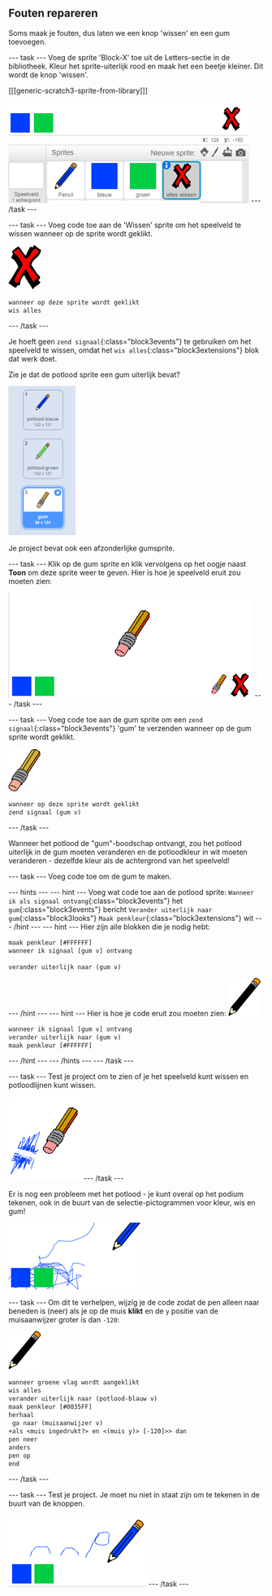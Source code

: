 ## Fouten repareren

Soms maak je fouten, dus laten we een knop 'wissen' en een gum toevoegen.

\--- task \--- Voeg de sprite 'Block-X' toe uit de Letters-sectie in de bibliotheek. Kleur het sprite-uiterlijk rood en maak het een beetje kleiner. Dit wordt de knop 'wissen'.

[[[generic-scratch3-sprite-from-library]]]

![screenshot](images/paint-x.png) \--- /task \---

\--- task \--- Voeg code toe aan de 'Wissen' sprite om het speelveld te wissen wanneer op de sprite wordt geklikt.

![kruis](images/cross.png)

```blocks3
wanneer op deze sprite wordt geklikt
wis alles
```

\--- /task \---

Je hoeft geen `zend signaal`{:class="block3events"} te gebruiken om het speelveld te wissen, omdat het `wis alles`{:class="block3extensions"} blok dat werk doet.

Zie je dat de potlood sprite een gum uiterlijk bevat?

![screenshot](images/paint-eraser-costume.png)

Je project bevat ook een afzonderlijke gumsprite.

\--- task \--- Klik op de gum sprite en klik vervolgens op het oogje naast **Toon** om deze sprite weer te geven. Hier is hoe je speelveld eruit zou moeten zien:

![screenshot](images/paint-eraser-stage.png) \--- /task \---

\--- task \--- Voeg code toe aan de gum sprite om een `zend signaal`{:class="block3events"} 'gum' te verzenden wanneer op de gum sprite wordt geklikt.

![gum](images/eraser.png)

```blocks3
wanneer op deze sprite wordt geklikt
zend signaal (gum v)
```

\--- /task \---

Wanneer het potlood de "gum"-boodschap ontvangt, zou het potlood uiterlijk in de gum moeten veranderen en de potloodkleur in wit moeten veranderen - dezelfde kleur als de achtergrond van het speelveld!

\--- task \--- Voeg code toe om de gum te maken.

\--- hints \--- \--- hint \--- Voeg wat code toe aan de potlood sprite: `Wanneer ik als signaal ontvang`{:class="block3events"} het `gum`{:class="block3events"} bericht `Verander uiterlijk naar gum`{:class="block3looks"} `Maak penkleur`{:class="block3extensions"} wit \--- /hint \--- \--- hint \--- Hier zijn alle blokken die je nodig hebt:

```blocks3
maak penkleur [#FFFFFF]
wanneer ik signaal [gum v] ontvang

verander uiterlijk naar (gum v)
```

\--- /hint \--- \--- hint \--- Hier is hoe je code eruit zou moeten zien: ![potlood](images/pencil.png)

```blocks3
wanneer ik signaal [gum v] ontvang
verander uiterlijk naar (gum v)
maak penkleur [#FFFFFF]
```

\--- /hint \--- \--- /hints \--- \--- /task \---

\--- task \--- Test je project om te zien of je het speelveld kunt wissen en potloodlijnen kunt wissen.

![screenshot](images/paint-erase-test.png) \--- /task \---

Er is nog een probleem met het potlood - je kunt overal op het podium tekenen, ook in de buurt van de selectie-pictogrammen voor kleur, wis en gum!

![screenshot](images/paint-draw-problem.png)

\--- task \--- Om dit te verhelpen, wijzig je de code zodat de pen alleen naar beneden is (neer) als je op de muis **klikt** en de `y` positie van de muisaanwijzer groter is dan `-120`:

![potlood](images/pencil.png)

```blocks3
wanneer groene vlag wordt aangeklikt
wis alles
verander uiterlijk naar (potlood-blauw v)
maak penkleur [#0035FF]
herhaal
 ga naar (muisaanwijzer v)
+als <muis ingedrukt?> en <(muis y)> [-120]>> dan
pen neer
anders
pen op
end
```

\--- /task \---

\--- task \--- Test je project. Je moet nu niet in staat zijn om te tekenen in de buurt van de knoppen.

![screenshot](images/paint-fixed.png) \--- /task \---